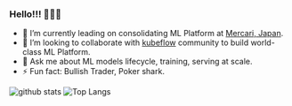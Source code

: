 ### Hello!!! 👋👋👋

- 🔭 I’m currently leading on consolidating ML Platform at [Mercari, Japan](https://careers.mercari.com/).
- 👯 I’m looking to collaborate with [kubeflow](https://www.kubeflow.org/) community to build world-class ML Platform.
- 💬 Ask me about ML models lifecycle, training, serving at scale.
- ⚡ Fun fact: Bullish Trader, Poker shark.

![github stats](https://github-readme-stats.vercel.app/api?username=subodh101&show_icons=true&theme=dark&custom_title=GitHub+Stats&hide=stars)
![Top Langs](https://github-readme-stats.vercel.app/api/top-langs/?username=subodh101&layout=compact&theme=dark&custom_title=Top+Langs&hide=Jupyter+Notebook)

